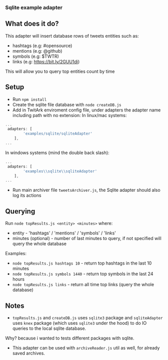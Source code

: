 ### Sqlite example adapter
## What does it do?
This adapter will insert database rows of tweets entities such as:
 - hashtags (e.g: #opensource)
 - mentions (e.g: @github)
 - symbols (e.g: $TWTR)
 - links (e.g: https://bit.ly/2GUU1di) 

This will allow you to query top entities count by time
## Setup
* Run `npm install`
* Create the sqlite file database with `node createDB.js`
* Add in TwitArk enviroment config file, under adapters the adapter name including path with no extension:
In linux/mac systems:
```javascript
...
 adapters: [
        'examples/sqlite/sqliteAdapter'
    ],
...

```
In windows systems (mind the double back slash):
```javascript
...
 adapters: [
        'examples\\sqlite\\sqliteAdapter'
    ],
...

```
* Run main archiver file `tweetsArchiver.js`, the Sqlite adapter should also log its actions

## Querying
Run `node topResults.js <entity> <minutes>` where:
- entity - 'hashtags' / 'mentions' / 'symbols' / 'links'
- minutes (optional) - number of last minutes to query, if not specified will query the whole database

Examples:
- `node topResults.js hashtags 10` - return top hashtags in the last 10 minutes
- `node topResults.js symbols 1440` - return top symbols in the last 24 hours
- `node topResults.js links` - return all time top links (query the whole database)

## Notes

- `topResults.js` and `createDB.js` uses `sqlite3` package and `sqliteAdapter` uses `knex` package (which uses `sqlite3` under the hood) to do IO queries to the local sqlite database.

Why? because i wanted to tests different packages with sqlite.

- This adapter can be used with `archiveReader.js` util as well, for already saved archives.
